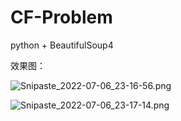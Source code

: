 # CF-Problem

python + BeautifulSoup4

效果图：

![Snipaste_2022-07-06_23-16-56.png](https://s2.loli.net/2022/07/06/P6wWpOASaBHmfFi.png)

![Snipaste_2022-07-06_23-17-14.png](https://s2.loli.net/2022/07/06/Ch8Sk6VXwaPs4GY.png)
